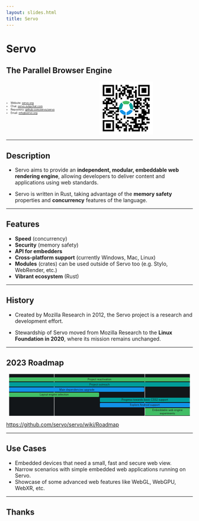 ```yaml
---
layout: slides.html
title: Servo
---
```


<!-- .slide: class="cover" -->

# Servo
## The Parallel Browser Engine

<div style="display: grid; grid-template-columns: auto auto; grid-gap: 1em; place-items: center;">

<div style="font-size: 0.5em;">

* Website: [servo.org](https://servo.org)
* Chat: [servo.zulipchat.com](https://servo.zulipchat.com/)
* Repository: [github.com/servo/servo](https://github.com/servo/servo)
* Email: <info@servo.org>

</div>

<img src="/img/servo-qr.png" style="width: 40%;" alt="QR code with Servo logo pointing to servo.org website" />

</div>

-----

## Description

* Servo aims to provide an **independent, modular, embeddable web rendering engine**, allowing developers to deliver content and applications using web standards.

* Servo is written in Rust, taking advantage of the **memory safety** properties and **concurrency** features of the language.

-----

## Features

* **Speed** (concurrency)
* **Security** (memory safety)
* **API for embedders**
* **Cross-platform support** (currently Windows, Mac, Linux)
* **Modules** (crates) can be used outside of Servo too (e.g. Stylo, WebRender, etc.)
* **Vibrant ecosystem** (Rust)

-----

## History

* Created by Mozilla Research in 2012, the Servo project is a research and development effort.

* Stewardship of Servo moved from Mozilla Research to the **Linux Foundation in 2020**, where its mission remains unchanged.

-----

## 2023 Roadmap

<div style="display: grid; grid-template-columns: repeat(4, 1fr); grid-template-rows: 1em; font-size: 0.5em; grid-gap: 0.1em; padding: 0.1em; background: white; margin: 1em;">

  <div style="background: #121619; text-align: center; font-size: 0.8em; grid-area: 1/1/9;">Q1</div>
  <div style="background: #121619; text-align: center; font-size: 0.8em; grid-area: 1/2/9;">Q2</div>
  <div style="background: #121619; text-align: center; font-size: 0.8em; grid-area: 1/3/9;">Q3</div>
  <div style="background: #121619; text-align: center; font-size: 0.8em; grid-area: 1/4/9;">Q4</div>
  <div style="padding: 0.2em; grid-column: 1 / 5; grid-row: 2; background: #42be65; text-align: center; border-radius: 0.3em; margin: 0.1em;">Project reactivation</div>
  <div style="padding: 0.2em; grid-column: 1 / 5; grid-row: 3; background: #009d9a; text-align: center; border-radius: 0.3em; margin: 0.1em;">Project outreach</div>
  <div style="padding: 0.2em; grid-column: 1 / 4; grid-row: 4; background: #1192e8; text-align: center; border-radius: 0.3em; margin: 0.1em;">Main dependencies upgrade</div>
  <div style="padding: 0.2em; grid-column: 1 / 3; grid-row: 5; background: #42be65; text-align: center; border-radius: 0.3em; margin: 0.1em;">Layout engine selection</div>
  <div style="padding: 0.2em; grid-column: 3 / 5; grid-row: 6; background: #009d9a; text-align: center; border-radius: 0.3em; margin: 0.1em;">Progress towards basic CSS2 support</div>
  <div style="padding: 0.2em; grid-column: 3 / 5; grid-row: 7; background: #1192e8; text-align: center; border-radius: 0.3em; margin: 0.1em;">Explore Android support</div>
  <div style="padding: 0.2em; grid-column: 4 / 5; grid-row: 8; background: #42be65; text-align: center; border-radius: 0.3em; margin: 0.1em;">Embeddable web engine experiments</div>

</div>

<https://github.com/servo/servo/wiki/Roadmap>

-----

## Use Cases

* Embedded devices that need a small, fast and secure web view.
* Narrow scenarios with simple embedded web applications running on Servo.
* Showcase of some advanced web features like WebGL, WebGPU, WebXR, etc.

-----

<!-- .slide: class="last" -->

## Thanks

